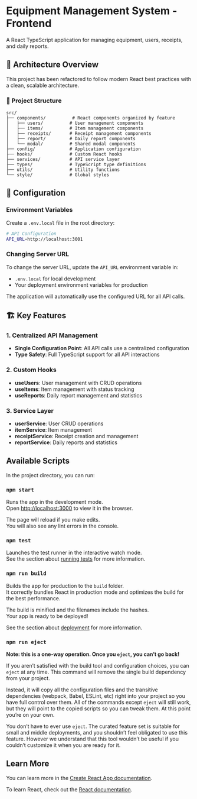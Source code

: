 # Equipment Management System - Frontend

A React TypeScript application for managing equipment, users, receipts, and daily reports.

## 🚀 Architecture Overview

This project has been refactored to follow modern React best practices with a clean, scalable architecture.

### 📁 Project Structure

```
src/
├── components/          # React components organized by feature
│   ├── users/          # User management components
│   ├── items/          # Item management components
│   ├── receipts/       # Receipt management components
│   ├── report/         # Daily report components
│   └── modal/          # Shared modal components
├── config/             # Application configuration
├── hooks/              # Custom React hooks
├── services/           # API service layer
├── types/              # TypeScript type definitions
├── utils/              # Utility functions
└── style/              # Global styles
```

## 🔧 Configuration

### Environment Variables

Create a `.env.local` file in the root directory:

```bash
# API Configuration
API_URL=http://localhost:3001
```

### Changing Server URL

To change the server URL, update the `API_URL` environment variable in:
- `.env.local` for local development
- Your deployment environment variables for production

The application will automatically use the configured URL for all API calls.

## 🏗️ Key Features

### 1. Centralized API Management
- **Single Configuration Point**: All API calls use a centralized configuration
- **Type Safety**: Full TypeScript support for all API interactions

### 2. Custom Hooks
- **useUsers**: User management with CRUD operations
- **useItems**: Item management with status tracking
- **useReports**: Daily report management and statistics

### 3. Service Layer
- **userService**: User CRUD operations
- **itemService**: Item management
- **receiptService**: Receipt creation and management
- **reportService**: Daily reports and statistics

## Available Scripts

In the project directory, you can run:

### `npm start`

Runs the app in the development mode.\
Open [http://localhost:3000](http://localhost:3000) to view it in the browser.

The page will reload if you make edits.\
You will also see any lint errors in the console.

### `npm test`

Launches the test runner in the interactive watch mode.\
See the section about [running tests](https://facebook.github.io/create-react-app/docs/running-tests) for more information.

### `npm run build`

Builds the app for production to the `build` folder.\
It correctly bundles React in production mode and optimizes the build for the best performance.

The build is minified and the filenames include the hashes.\
Your app is ready to be deployed!

See the section about [deployment](https://facebook.github.io/create-react-app/docs/deployment) for more information.

### `npm run eject`

**Note: this is a one-way operation. Once you `eject`, you can’t go back!**

If you aren’t satisfied with the build tool and configuration choices, you can `eject` at any time. This command will remove the single build dependency from your project.

Instead, it will copy all the configuration files and the transitive dependencies (webpack, Babel, ESLint, etc) right into your project so you have full control over them. All of the commands except `eject` will still work, but they will point to the copied scripts so you can tweak them. At this point you’re on your own.

You don’t have to ever use `eject`. The curated feature set is suitable for small and middle deployments, and you shouldn’t feel obligated to use this feature. However we understand that this tool wouldn’t be useful if you couldn’t customize it when you are ready for it.

## Learn More

You can learn more in the [Create React App documentation](https://facebook.github.io/create-react-app/docs/getting-started).

To learn React, check out the [React documentation](https://reactjs.org/).
